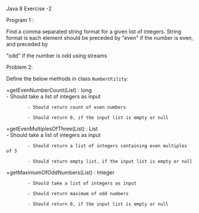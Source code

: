 Java 8 Exercise -2

Program 1 : 

Find a comma separated string format for a given list of integers. String format is each element should be preceded by "even" if the number is even, and preceded by

 "odd" if the number is odd  using streams

Problem 2:

Define the below methods in class `NumberUtility`:
    
 +getEvenNumberCount(List<Integer>) : long     
            - Should take a list of integers as input

            - Should return count of even numbers

            - Should return 0, if the input list is empty or null

 +getEvenMultiplesOfThree(List<Integer>) : List<Integer>     
            - Should take a list of integers as input

            - Should return a list of integers containing even multiples of 3

            - Should return empty list, if the input list is empty or null                        
  
 +getMaximumOfOddNumbers(List<Integer>) : Integer  
  
            - Should take a list of integers as input

            - Should return maximum of odd numbers

            - Should return 0, if the input list is empty or null
            





